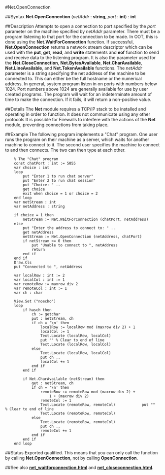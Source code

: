 
#Net.OpenConnection

##Syntax
**Net.OpenConnection** (*netAddr* : **string**, *port* : **int**) : **int**



##Description
Attempts to open a connection to port specified by the *port* parameter on the machine specified by *netAddr* parameter. There must be a program listening to that port for the connection to be made. In OOT, this is done using the **Net.WaitForConnection** function.
If successful, **Net.OpenConnection** returns a network stream descriptor which can be used with the **put**, **get**, **read**, and **write** statements and **eof** function to send and receive data to the listening program. It is also the parameter used for the **Net.CloseConnection**, **Net.BytesAvailable**, **Net.CharAvailable**, **Net.LineAvailable**, and **Net.TokenAvailable** functions.
The *netAddr* parameter is a string specifying the net address of the machine to be connected to. This can either be the full hostname or the numerical address.
In general, system program listen in on ports with numbers below 1024. Port numbers above 1024 are generally available for use by user created programs.
The program will wait for an indeterminate amount of time to make the connection. If it fails, it will return a non-positive value.



##Details
The **Net** module requires a TCP/IP stack to be installed and operating in order to function. It does not communicate using any other protocols
It is possible for Firewalls to interfere with the actions of the **Net** module, preventing connections from taking place.



##Example
The following program implements a "Chat" program. One user runs the program on their machine as a server, which waits for another machine to connect to it. The second user specifies the machine to connect to and then connects. The two can then type at each other.


        % The "Chat" program
        const chatPort : int := 5055
        var choice : int
        loop
            put "Enter 1 to run chat server"
            put "Enter 2 to run chat session"
            put "Choice: " ..
            get choice
            exit when choice = 1 or choice = 2
        end loop
        var netStream : int
        var netAddress : string
        
        if choice = 1 then
            netStream := Net.WaitForConnection (chatPort, netAddress)
        else
            put "Enter the address to connect to: " ..
            get netAddress
            netStream := Net.OpenConnection (netAddress, chatPort)
            if netStream <= 0 then
                put "Unable to connect to ", netAddress
                return
            end if
        end if
        Draw.Cls
        put "Connected to ", netAddress
        
        var localRow : int := 2
        var localCol : int := 1
        var remoteRow := maxrow div 2
        var remoteCol : int := 1
        var ch : char
        
        View.Set ("noecho")
        loop
            if hasch then
                ch := getchar
                put : netStream, ch
                if ch = '\n' then
                    localRow := localRow mod (maxrow div 2) + 1
                    localCol := 1
                    Text.Locate (localRow, localCol)
                    put "" % Clear to end of line
                    Text.Locate (localRow, localCol)
                else
                    Text.Locate (localRow, localCol)
                    put ch ..
                    localCol += 1
                end if
            end if
        
            if Net.CharAvailable (netStream) then
                get : netStream, ch
                if ch = '\n' then
                    remoteRow := remoteRow mod (maxrow div 2) +
                        1 + (maxrow div 2)
                    remoteCol := 1
                    Text.Locate (remoteRow, remoteCol)            put ""  % Clear to end of line
                    Text.Locate (remoteRow, remoteCol)
                else
                    Text.Locate (remoteRow, remoteCol)
                    put ch ..
                    remoteCol += 1
                end if
            end if
        end loop
##Status
Exported qualified.
This means that you can only call the function by calling **Net.OpenConnection**, not by calling **OpenConnection**.



##See also
**[net_waitforconnection.html](Net.WaitForConnection)** and **[net_closeconnection.html](Net.CloseConnection)**.


